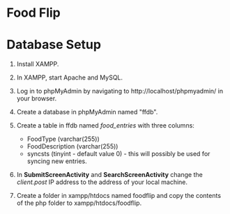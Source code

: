 # Food Flip

# Database Setup

1. Install XAMPP.
2. In XAMPP, start Apache and MySQL.
3. Log in to phpMyAdmin by navigating to http://localhost/phpmyadmin/ in your browser.
4. Create a database in phpMyAdmin named "ffdb".
5. Create a table in ffdb named *food_entries* with three columns:

	* FoodType (varchar(255))
	* FoodDescription (varchar(255))
	* syncsts (tinyint - default value 0) - this will possibly be used for syncing new entries.

6. In **SubmitScreenActivity** and **SearchScreenActivity** change the *client.post* IP address to the address of your local machine.
7. Create a folder in xampp/htdocs named foodflip and copy the contents of the php folder to xampp/htdocs/foodflip.

